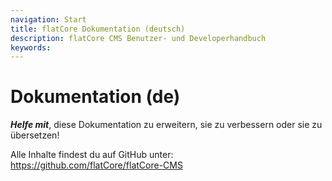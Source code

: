 ```yaml
---
navigation: Start
title: flatCore Dokumentation (deutsch)
description: flatCore CMS Benutzer- und Developerhandbuch
keywords:
---
```


# Dokumentation (de)


__*Helfe mit*__, diese Dokumentation zu erweitern, sie zu verbessern oder sie zu übersetzen!

Alle Inhalte findest du auf GitHub unter:<br>
https://github.com/flatCore/flatCore-CMS